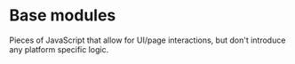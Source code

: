 # Base modules
Pieces of JavaScript that allow for UI/page interactions, but don't introduce any platform specific logic.
